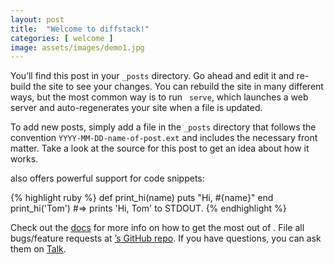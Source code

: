 ```yaml
---
layout: post
title:  "Welcome to diffstack!"
categories: [ welcome ]
image: assets/images/demo1.jpg
---
```

You’ll find this post in your `_posts` directory. Go ahead and edit it and re-build the site to see your changes. You can rebuild the site in many different ways, but the most common way is to run ` serve`, which launches a web server and auto-regenerates your site when a file is updated.

To add new posts, simply add a file in the `_posts` directory that follows the convention `YYYY-MM-DD-name-of-post.ext` and includes the necessary front matter. Take a look at the source for this post to get an idea about how it works.

 also offers powerful support for code snippets:

{% highlight ruby %}
def print_hi(name)
  puts "Hi, #{name}"
end
print_hi('Tom')
#=> prints 'Hi, Tom' to STDOUT.
{% endhighlight %}

Check out the [ docs][-docs] for more info on how to get the most out of . File all bugs/feature requests at [’s GitHub repo][-gh]. If you have questions, you can ask them on [ Talk][-talk].

[-docs]: https://rb.com/docs/home
[-gh]:   https://github.com//
[-talk]: https://talk.rb.com/
